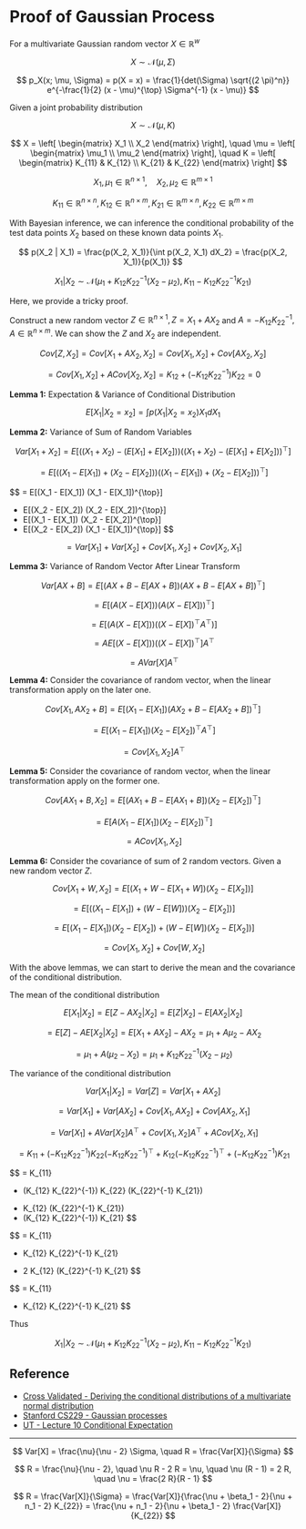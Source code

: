 # Proof of Gaussian Process

For a multivariate Gaussian random vector $X \in \mathbb{R}^{w}$

$$
X \sim \mathcal{N}(\mu, \Sigma)
$$

$$
p_X(x; \mu, \Sigma) = p(X = x) = \frac{1}{det(\Sigma) \sqrt{(2 \pi)^n}} e^{-\frac{1}{2} (x - \mu)^{\top} \Sigma^{-1} (x - \mu)}
$$

Given a joint probability distribution

$$
X \sim \mathcal{N}(\mu, K)
$$

$$
X
= \left[
    \begin{matrix}
        X_1 \\
        X_2
    \end{matrix}
\right], \quad
\mu 
= \left[
    \begin{matrix}
        \mu_1 \\
        \mu_2
    \end{matrix}
\right], \quad
K
= \left[
    \begin{matrix}
        K_{11} & K_{12} \\
        K_{21} & K_{22}
    \end{matrix}
\right]
$$

$$
X_1, \mu_1 \in \mathbb{R}^{n \times 1}, \quad X_2, \mu_2 \in \mathbb{R}^{m \times 1}
$$

$$
K_{11} \in \mathbb{R}^{n \times n}, K_{12} \in \mathbb{R}^{n \times m}, K_{21} \in \mathbb{R}^{m \times n}, K_{22} \in \mathbb{R}^{m \times m}
$$

With Bayesian inference, we can inference the conditional probability of  the test data points $X_2$ based on these known data points $X_1$.

$$
p(X_2 | X_1) = \frac{p(X_2, X_1)}{\int p(X_2, X_1) dX_2} =  \frac{p(X_2, X_1)}{p(X_1)}
$$

$$
X_1 | X_2 \sim \mathcal{N}(\mu_1 + K_{12} K_{22}^{-1} (X_2 - \mu_2), K_{11} - K_{12} K_{22}^{-1} K_{21})
$$

Here, we provide a tricky proof.

Construct a new random vector $Z \in \mathbb{R}^{n \times 1}, Z = X_1 + A X_2$ and $A = - K_{12} K_{22}^{-1}, A \in \mathbb{R}^{n \times m}$. We can show the $Z$ and $X_2$ are independent.

$$
Cov[Z, X_2] = Cov[X_1 + A X_2, X_2] = Cov[X_1, X_2] + Cov[A X_2, X_2]
$$

$$
= Cov[X_1, X_2] + A Cov[X_2, X_2] = K_{12} + (- K_{12} K_{22}^{-1}) K_{22} = 0
$$

**Lemma 1:** Expectation & Variance of Conditional Distribution

$$
E[X_1 | X_2 = x_2] = \int p(X_1 | X_2 = x_2) X_1 d X_1
$$

**Lemma 2:** Variance of Sum of Random Variables

$$
Var[X_1 + X_2] = E[((X_1 + X_2) - (E[X_1] + E[X_2]))((X_1 + X_2) - (E[X_1] + E[X_2]))^{\top}]
$$

$$
= E[((X_1 - E[X_1]) + (X_2 - E[X_2])) ((X_1 - E[X_1]) + (X_2 - E[X_2]))^{\top}]
$$

$$
= E[(X_1 - E[X_1]) (X_1 - E[X_1])^{\top}] 
+ E[(X_2 - E[X_2]) (X_2 - E[X_2])^{\top}] 
+ E[(X_1 - E[X_1]) (X_2 - E[X_2])^{\top}] 
+ E[(X_2 - E[X_2]) (X_1 - E[X_1])^{\top}]
$$

$$
= Var[X_1] + Var[X_2] + Cov[X_1, X_2] + Cov[X_2, X_1]
$$

**Lemma 3:** Variance of Random Vector After Linear Transform

$$
Var[A X + B] = E[(A X + B - E[A X + B]) (A X + B - E[A X + B])^{\top}]
$$

$$
= E[(A (X - E[X])) (A (X - E[X]))^{\top}]
$$

$$
= E[(A (X - E[X])) ((X - E[X])^{\top} A^{\top})]
$$

$$
= A E[(X - E[X])) ((X - E[X])^{\top}] A^{\top}
$$

$$
= A Var[X] A^{\top}
$$

**Lemma 4:** Consider the covariance of  random vector, when the linear transformation apply on the later one.

$$
Cov[X_1, A X_2 + B] = E[(X_1 - E[X_1]) (A X_2 + B- E[A X_2 + B])^{\top}]
$$

$$
= E[(X_1 - E[X_1]) (X_2 - E[X_2])^{\top} A^{\top}]
$$

$$
= Cov[X_1, X_2] A^{\top}
$$

**Lemma 5:** Consider the covariance of  random vector, when the linear transformation apply on the former one.

$$
Cov[AX_1 + B, X_2] = E[(A X_1 + B- E[A X_1 + B]) (X_2 - E[X_2])^{\top}]
$$

$$
= E[A (X_1 - E[X_1]) (X_2 - E[X_2])^{\top}]
$$

$$
= A Cov[X_1, X_2]
$$

**Lemma 6:** Consider the covariance of sum of 2 random vectors. Given a new random vector $Z$.

$$
Cov[X_1 + W, X_2] = E[(X_1 + W - E[X_1 + W]) (X_2 - E[X_2])]
$$

$$
= E[((X_1 - E[X_1 ]) + (W - E[W])) (X_2 - E[X_2])]
$$

$$
= E[(X_1 - E[X_1 ])(X_2 - E[X_2]) + (W - E[W])(X_2 - E[X_2])]
$$

$$
= Cov[X_1, X_2] + Cov[W, X_2]
$$

With the above lemmas, we can start to derive the mean and the covariance of the conditional distribution. 

The mean of the conditional distribution

$$
E[X_1 | X_2] = E[Z - A X_2 | X_2] = E[Z | X_2] - E[A X_2 | X_2]
$$

$$
= E[Z] - A E[X_2 | X_2] = E[X_1 + A X_2] - A X_2 = \mu_1 + A \mu_2 - A X_2
$$

$$
= \mu_1 + A (\mu_2 - X_2) = \mu_1 + K_{12} K_{22}^{-1} (X_2 - \mu_2)
$$

The variance of the conditional distribution

$$
Var[X_1 | X_2] = Var[Z] = Var[X_1 + A X_2]
$$

$$
= Var[X_1] + Var[A X_2] + Cov[X_1, A X_2] + Cov[A X_2, X_1]
$$

$$
= Var[X_1] + A Var[X_2] A^{\top} + Cov[X_1, X_2] A^{\top} + A Cov[X_2, X_1]
$$

$$
= K_{11} + (- K_{12} K_{22}^{-1}) K_{22} (- K_{12} K_{22}^{-1})^{\top} + K_{12} (- K_{12} K_{22}^{-1})^{\top} + (- K_{12} K_{22}^{-1}) K_{21}
$$

$$
= K_{11} 
+ (K_{12} K_{22}^{-1}) K_{22} (K_{22}^{-1} K_{21}) 
- K_{12} (K_{22}^{-1} K_{21}) 
- (K_{12} K_{22}^{-1}) K_{21}
$$

$$
= K_{11} 
+ K_{12} K_{22}^{-1} K_{21}
- 2 K_{12} (K_{22}^{-1} K_{21} 
$$

$$
= K_{11} 
- K_{12} K_{22}^{-1} K_{21}
$$

Thus

$$
X_1 | X_2 \sim \mathcal{N}(\mu_1 + K_{12} K_{22}^{-1} (X_2 - \mu_2), K_{11} - K_{12} K_{22}^{-1} K_{21})
$$

## Reference

- [Cross Validated - Deriving the conditional distributions of a multivariate normal distribution](https://stats.stackexchange.com/questions/30588/deriving-the-conditional-distributions-of-a-multivariate-normal-distribution)
- [Stanford CS229 - Gaussian processes](http://cs229.stanford.edu/section/cs229-gp.pdf)
- [UT - Lecture 10 Conditional Expectation](https://web.ma.utexas.edu/users/gordanz/notes/conditional_expectation.pdf)

---

$$
Var[X] = \frac{\nu}{\nu - 2} \Sigma, \quad R = \frac{Var[X]}{\Sigma}
$$

$$
R = \frac{\nu}{\nu - 2}, \quad \nu R - 2 R = \nu, \quad \nu (R - 1) = 2 R, \quad \nu = \frac{2 R}{R - 1}
$$

$$
R = \frac{Var[X]}{\Sigma} = \frac{Var[X]}{\frac{\nu + \beta_1 - 2}{\nu + n_1 - 2} K_{22}} = \frac{\nu + n_1 - 2}{\nu + \beta_1 - 2} \frac{Var[X]}{K_{22}}
$$